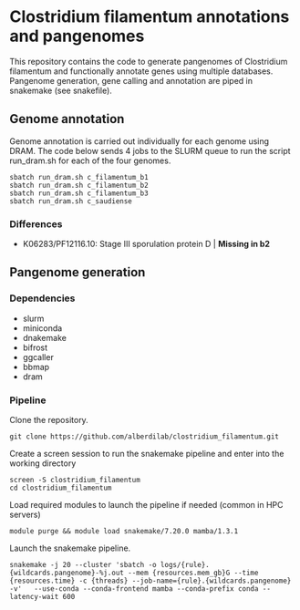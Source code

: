 # Clostridium filamentum annotations and pangenomes

This repository contains the code to generate pangenomes of Clostridium filamentum and functionally annotate genes using multiple databases. Pangenome generation, gene calling and annotation are piped in snakemake (see snakefile).

## Genome annotation

Genome annotation is carried out individually for each genome using DRAM. The code below sends 4 jobs to the SLURM queue to run the script run_dram.sh for each of the four genomes.

```{sh}
sbatch run_dram.sh c_filamentum_b1
sbatch run_dram.sh c_filamentum_b2
sbatch run_dram.sh c_filamentum_b3
sbatch run_dram.sh c_saudiense
```

### Differences

- K06283/PF12116.10: Stage III sporulation protein D | **Missing in b2**

## Pangenome generation

### Dependencies

- slurm
- miniconda
- dnakemake
- bifrost
- ggcaller
- bbmap
- dram

### Pipeline

Clone the repository.

```{sh}
git clone https://github.com/alberdilab/clostridium_filamentum.git
```

Create a screen session to run the snakemake pipeline and enter into the working directory

```{sh}
screen -S clostridium_filamentum
cd clostridium_filamentum
```

Load required modules to launch the pipeline if needed (common in HPC servers)

```{sh}
module purge && module load snakemake/7.20.0 mamba/1.3.1
```

Launch the snakemake pipeline.

```{sh}
snakemake -j 20 --cluster 'sbatch -o logs/{rule}.{wildcards.pangenome}-%j.out --mem {resources.mem_gb}G --time {resources.time} -c {threads} --job-name={rule}.{wildcards.pangenome} -v'   --use-conda --conda-frontend mamba --conda-prefix conda --latency-wait 600
```
